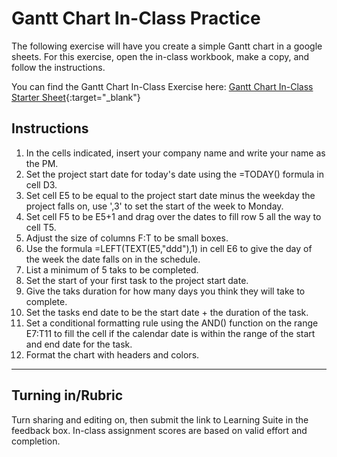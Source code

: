 # Gantt Chart In-Class Practice

The following exercise will have you create a simple Gantt chart in a google sheets. For this exercise, open the in-class workbook, make a copy, and follow the instructions.

You can find the Gantt Chart In-Class Exercise here: [Gantt Chart In-Class Starter Sheet](https://docs.google.com/spreadsheets/d/1k8ACDgTKBveKUnfcdLnX6djCPG3-Sa6K8LO9h9yh3A0/edit?usp=sharing){:target="_blank"}

## Instructions

  1. In the cells indicated, insert your company name and write your name as the PM.
  2. Set the project start date for today's date using the =TODAY() formula in cell D3.
  3. Set cell E5 to be equal to the project start date minus the weekday the project falls on, use ',3' to set the start of the week to Monday.
  4. Set cell F5 to be E5+1 and drag over the dates to fill row 5 all the way to cell T5.
  5. Adjust the size of columns F:T to be small boxes.
  6. Use the formula =LEFT(TEXT(E5,"ddd"),1) in cell E6 to give the day of the week the date falls on in the schedule.
  7. List a minimum of 5 taks to be completed.
  8. Set the start of your first task to the project start date.
  9. Give the taks duration for how many days you think they will take to complete.
  10. Set the tasks end date to be the start date + the duration of the task.
  11. Set a conditional formatting rule using the AND() function on the range E7:T11 to fill the cell if the calendar date is within the range of the start and end date for the task.
  12. Format the chart with headers and colors.

---

## Turning in/Rubric
Turn sharing and editing on, then submit the link to Learning Suite in the feedback box. In-class assignment scores are based on valid effort and completion.
